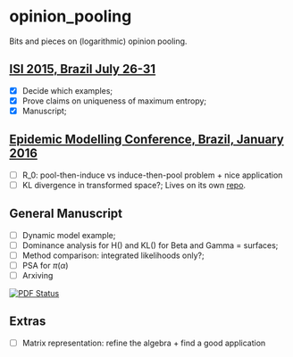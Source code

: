 # opinion_pooling
Bits and pieces on (logarithmic) opinion pooling.

## [ISI 2015, Brazil July 26-31](https://github.com/maxbiostat/opinion_pooling/tree/master/WSC2015)
- [x] Decide which examples;
- [x] Prove claims on uniqueness of maximum entropy;
- [x] Manuscript;

## [Epidemic Modelling Conference, Brazil, January 2016](http://math-epidemics.emap.fgv.br/)
- [ ] R_0: pool-then-induce vs induce-then-pool problem + nice application
- [ ] KL divergence in transformed space?;
Lives on its own [repo](https://github.com/maxbiostat/R0_uncertainty).

## General Manuscript
- [ ] Dynamic model example;
- [ ] Dominance analysis for H() and KL() for Beta and Gamma = surfaces;
- [ ] Method comparison: integrated likelihoods only?;
- [ ] PSA for $\pi(\alpha)$
- [ ] Arxiving

[![PDF Status](https://www.sharelatex.com/github/repos/maxbiostat/opinion_pooling/builds/latest/badge.svg)](https://www.sharelatex.com/github/repos/maxbiostat/opinion_pooling/builds/latest/output.pdf)

## Extras
- [ ] Matrix representation: refine the algebra + find a good application

